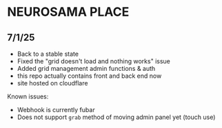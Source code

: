 # NEUROSAMA PLACE

## 7/1/25

- Back to a stable state
- Fixed the "grid doesn't load and nothing works" issue
- Added grid management admin functions & auth
- this repo actually contains front and back end now
- site hosted on cloudflare
  
Known issues: 

* Webhook is currently fubar
* Does not support `grab` method of moving admin panel yet (touch use)
